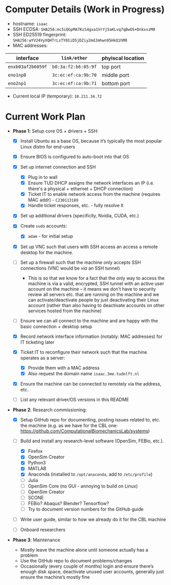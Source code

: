 # Computer Details (Work in Progress)

- hostname: `isaac`
- SSH ECDSA: `SHA256:mc5iQGpMA7KzS4gxa1VrYj5aKLvq7qBwOS+DnkxxzM0`
- SSH ED25519 fingerprint: `SHA256:wYV24VyXQHTrLsTY01iD5jDZiy2mdJmhwn95HkQ1hM0`
- MAC addresses:

| interface | `link/ether` | phyiscal location |
| - | - | - |
| `enxb03af2b6059f` | `b0:3a:f2:b6:05:9f` | top port |
| `eno1np0` | `3c:ec:ef:ca:9b:70` | middle port |
| `eno2np1` | `3c:ec:ef:ca:9b:71` | bottom port |

- Current local IP (temporary): `10.211.34.72`

# Current Work Plan

- **Phase 1**: Setup core OS + drivers + SSH:

    - [x] Install Ubuntu as a base OS, because it’s typically the most popular Linux distro for end-users

    - [x] Ensure BIOS is configured to auto-boot into that OS

    - [x] Set up internet connection and SSH
    
        - [x] Plug in to wall
        - [x] Ensure TUD DHCP assigns the network interfaces an IP (i.e. there's a physical + ethernet + DHCP connection)
        - [x] Ticket IT to enable network access from the machine (requires MAC addr) - `C230113189`
        - [x] Handle ticket responses, etc. - fully resolve it
    
    - [x] Set up additional drivers (specificlly, Nvidia, CUDA, etc.)
    
    - [x] Create `sudo` accounts:
    
        - [x] `adam` - for initial setup
    
    - [x] Set up VNC such that users with SSH access an access a remote desktop for the machine.

    - [ ] Set up a firewall such that the machine only accepts SSH connections (VNC would be *via* an SSH tunnel)
    
        - This is so that we know for a fact that the only way to access the machine is via a valid, encrypted, SSH tunnel with an active user account on the machine – it means we don’t have to security review all servers etc. that are running on the machine and we can activate/deactivate people by just deactivating their Linux account (rather than also having to deactivate accounts on other services hosted from the machine)
    
    - [ ] Ensure we can all connect to the machine and are happy with the basic connection + desktop setup
    - [x] Record network interface information (notably: MAC addresses) for IT ticketing later
    - [x] Ticket IT to reconfigure their network such that the machine operates as a server:

        - [x] Provide them with a MAC address
        - [x] Also request the domain name `isaac.3me.tudelft.nl`

    - [x] Ensure the machine can be connected to remotely via the address, etc.
    - [ ] List any relevant driver/OS versions in this README

- **Phase 2**: Research commissioning:
 
    - [x] Setup GitHub repo for documenting, posting issues related to, etc. the machine (e.g. as we have for the CBL one: https://github.com/ComputationalBiomechanicsLab/systems)
    
    - [ ] Build and install any research-level software (OpenSim, FEBio, etc.).
        - [x] Firefox
        - [x] OpenSim Creator
        - [x] Python3
        - [x] MATLAB
        - [x] Anaconda (installed to `/opt/anaconda`, add to `/etc/profile`)
        - [ ] Julia
        - [ ] OpenSim Core (no GUI - annoying to build on Linux)
        - [ ] OpenSim Creator
        - [ ] SCONE
        - [ ] FEBio? Abaqus? Blender? Tensorflow?
        - [ ] Try to document version numbers for the GitHub guide
    
    - [ ] Write user guide, similar to how we already do it for the CBL machine
    
    - [ ] Onboard researchers

 
- **Phase 3**: Maintenance
 
    - Mostly leave the machine alone until someone actually has a problem
    - Use the GitHub repo to document problems/changes
    - Occasionally (every couple of months) login and ensure there’s enough disk space, deactivate unused user accounts, generally just ensure the machine’s mostly fine
